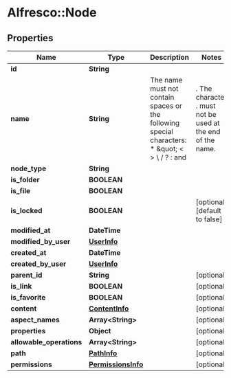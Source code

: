 # Alfresco::Node

## Properties
Name | Type | Description | Notes
------------ | ------------- | ------------- | -------------
**id** | **String** |  | 
**name** | **String** | The name must not contain spaces or the following special characters: * \&quot; &lt; &gt; \\ / ? : and |. The character . must not be used at the end of the name.  | 
**node_type** | **String** |  | 
**is_folder** | **BOOLEAN** |  | 
**is_file** | **BOOLEAN** |  | 
**is_locked** | **BOOLEAN** |  | [optional] [default to false]
**modified_at** | **DateTime** |  | 
**modified_by_user** | [**UserInfo**](UserInfo.md) |  | 
**created_at** | **DateTime** |  | 
**created_by_user** | [**UserInfo**](UserInfo.md) |  | 
**parent_id** | **String** |  | [optional] 
**is_link** | **BOOLEAN** |  | [optional] 
**is_favorite** | **BOOLEAN** |  | [optional] 
**content** | [**ContentInfo**](ContentInfo.md) |  | [optional] 
**aspect_names** | **Array&lt;String&gt;** |  | [optional] 
**properties** | **Object** |  | [optional] 
**allowable_operations** | **Array&lt;String&gt;** |  | [optional] 
**path** | [**PathInfo**](PathInfo.md) |  | [optional] 
**permissions** | [**PermissionsInfo**](PermissionsInfo.md) |  | [optional] 


